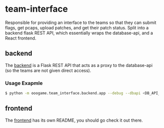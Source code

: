# team-interface

Responsible for providing an interface to the teams so that they can
submit flags, get pcaps, upload patches, and get their patch status.
Split into a backend flask REST API, which essentially wraps the
database-api, and a React frontend.

## backend

The [backend](backend) is a Flask REST API that acts as a proxy to the
database-api (so the teams are not given direct access).

### Usage Exapmle

~~~bash
$ python -m ooogame.team_interface.backend.app --debug --dbapi <DB_API_ENDPOINT>
~~~

## frontend

The [frontend](frontend) has its own README, you should go check it out there.
